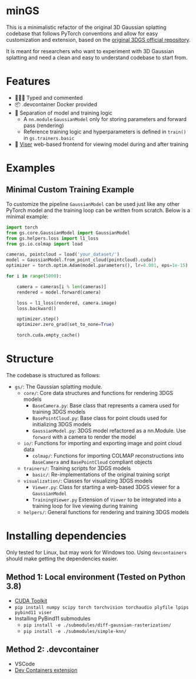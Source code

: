 # minGS
This is a minimalistic refactor of the original 3D Gaussian splatting codebase that follows PyTorch conventions and allow for easy customization and extension, based on the [original 3DGS official repository](https://github.com/graphdeco-inria/gaussian-splatting).

It is meant for researchers who want to experiment with 3D Gaussian splatting and need a clean and easy to understand codebase to start from.

# Features
- 🧑🏻‍💻 Typed and commented
- 📦 .devcontainer Docker provided
- 📄 Separation of model and training logic
    - A `nn.module` `GaussianModel` only for storing parameters and forward pass (rendering)
    - Reference training logic and hyperparameters is defined in `train()` in `gs.trainers.basic`
- 📸 [Viser](https://github.com/nerfstudio-project/viser) web-based frontend for viewing model during and after training

# Examples

## Minimal Custom Training Example
To customize the pipeline `GaussianModel` can be used just like any other PyTorch model and the training loop can be written from scratch. Below is a minimal example:
```python
import torch
from gs.core.GaussianModel import GaussianModel
from gs.helpers.loss import l1_loss
from gs.io.colmap import load

cameras, pointcloud = load('your_dataset/')
model = GaussianModel.from_point_cloud(pointcloud).cuda()
optimizer = torch.optim.Adam(model.parameters(), lr=0.001, eps=1e-15)

for i in range(5000):

    camera = cameras[i % len(cameras)]
    rendered = model.forward(camera)

    loss = l1_loss(rendered, camera.image)
    loss.backward()

    optimizer.step()
    optimizer.zero_grad(set_to_none=True) 

    torch.cuda.empty_cache()
```

# Structure
The codebase is structured as follows:
- `gs/`: The Gaussian splatting module.
    - `core/`: Core data structures and functions for rendering 3DGS models
        - `BaseCamera.py`: Base class that represents a camera used for training 3DGS models
        - `BasePointCloud.py`: Base class for point clouds used for initializing 3DGS models
        - `GaussianModel.py`: 3DGS model refactored as a nn.Module. Use `forward` with a camera to render the model
    - `io/`: Functions for importing and exporting image and point cloud data
        - `colmap/`: Functions for importing COLMAP reconstructions into `BaseCamera` and `BasePointCloud` compliant objects
    - `trainers/`: Training scripts for 3DGS models
        - `basic/`: Re-implementations of the original training script
    - `visualization/`: Classes for visualizing 3DGS models
        - `Viewer.py`: Class for starting a web-based 3DGS viewer for a `GaussianModel`
        - `TrainingViewer.py` Extension of `Viewer` to be integrated into a training loop for live viewing during training 
    - `helpers/`: General functions for rendering and training 3DGS models
 
# Installing dependencies
Only tested for Linux, but may work for Windows too. Using `devcontainers` should make getting the dependencies easier.
## Method 1: Local environment (Tested on Python 3.8)
- [CUDA Toolkit](https://developer.nvidia.com/cuda-downloads)
- `pip install numpy scipy torch torchvision torchaudio plyfile lpips pybind11 viser`
- Installing PyBind11 submodules
    - `pip install -e ./submodules/diff-gaussian-rasterization/`
    - `pip install -e ./submodules/simple-knn/`
## Method 2: .devcontainer
- VSCode
- [Dev Containers extension](https://marketplace.visualstudio.com/items?itemName=ms-vscode-remote.remote-containers)
